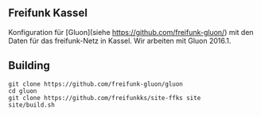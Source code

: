 Freifunk Kassel
----------------

Konfiguration für [Gluon](siehe https://github.com/freifunk-gluon/) mit den Daten für das freifunk-Netz in Kassel.
Wir arbeiten mit Gluon 2016.1.

## Building
```
git clone https://github.com/freifunk-gluon/gluon
cd gluon
git clone https://github.com/freifunkks/site-ffks site
site/build.sh
```

